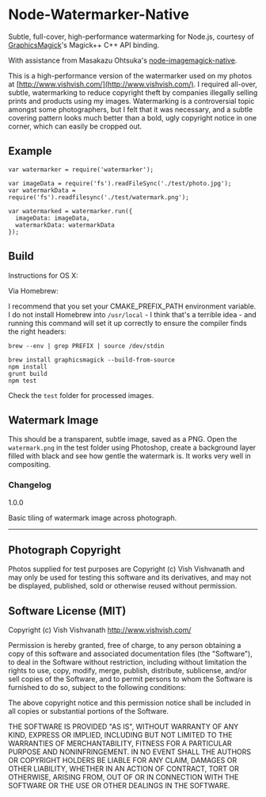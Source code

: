 # Node-Watermarker-Native

Subtle, full-cover, high-performance watermarking for Node.js, courtesy of [GraphicsMagick](http://www.graphicsmagick.org/)'s Magick++ C++ API binding.

With assistance from Masakazu Ohtsuka's [node-imagemagick-native](https://github.com/mash/node-imagemagick-native).

This is a high-performance version of the watermarker used on my photos  at [http://www.vishvish.com/](http://www.vishvish.com/). I required all-over, subtle, watermarking to reduce copyright theft by companies illegally selling prints and products using my images. Watermarking is a controversial topic amongst some photographers, but I felt that it was necessary, and a subtle covering pattern looks much better than a bold, ugly copyright notice in one corner, which can easily be cropped out.

## Example

    var watermarker = require('watermarker');

    var imageData = require('fs').readFileSync('./test/photo.jpg');
    var watermarkData = require('fs').readfilesync('./test/watermark.png');

    var watermarked = watermarker.run({
      imageData: imageData,
      watermarkData: watermarkData
    });

## Build

Instructions for OS X:

Via Homebrew:

I recommend that you set your CMAKE_PREFIX_PATH environment variable. I do not install Homebrew into `/usr/local` - I think that's a terrible idea - and running this command will set it up correctly to ensure the compiler finds the right headers:

    brew --env | grep PREFIX | source /dev/stdin

    brew install graphicsmagick --build-from-source
    npm install
    grunt build
    npm test

Check the `test` folder for processed images.

## Watermark Image

This should be a transparent, subtle image, saved as a PNG. Open the `watermark.png` in the test folder using Photoshop, create a background layer filled with black and see how gentle the watermark is. It works very well in compositing.

### Changelog

1.0.0

Basic tiling of watermark image across photograph.

---

## Photograph Copyright

Photos supplied for test purposes are Copyright (c) Vish Vishvanath and may only be used for testing this software and its derivatives, and may not be displayed, published, sold or otherwise reused without permission.

## Software License (MIT)

Copyright (c) Vish Vishvanath <http://www.vishvish.com/>

Permission is hereby granted, free of charge, to any person obtaining a copy
of this software and associated documentation files (the "Software"), to deal
in the Software without restriction, including without limitation the rights
to use, copy, modify, merge, publish, distribute, sublicense, and/or sell
copies of the Software, and to permit persons to whom the Software is
furnished to do so, subject to the following conditions:

The above copyright notice and this permission notice shall be included in
all copies or substantial portions of the Software.

THE SOFTWARE IS PROVIDED "AS IS", WITHOUT WARRANTY OF ANY KIND, EXPRESS OR
IMPLIED, INCLUDING BUT NOT LIMITED TO THE WARRANTIES OF MERCHANTABILITY,
FITNESS FOR A PARTICULAR PURPOSE AND NONINFRINGEMENT. IN NO EVENT SHALL THE
AUTHORS OR COPYRIGHT HOLDERS BE LIABLE FOR ANY CLAIM, DAMAGES OR OTHER
LIABILITY, WHETHER IN AN ACTION OF CONTRACT, TORT OR OTHERWISE, ARISING FROM,
OUT OF OR IN CONNECTION WITH THE SOFTWARE OR THE USE OR OTHER DEALINGS IN
THE SOFTWARE.
